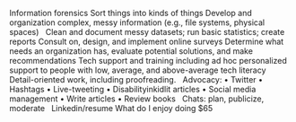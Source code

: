 Information forensics
Sort things into kinds of things
Develop and organization complex, messy information (e.g., file systems, physical spaces)
 
Clean and document messy datasets; run basic statistics; create reports 
Consult on, design, and implement online surveys
Determine what needs an organization has, evaluate potential solutions, and make recommendations
Tech support and training including ad hoc personalized support to people with low, average, and above-average tech literacy 
 
Detail-oriented work, including proofreading. 
 
Advocacy:
	•	Twitter
	•	Hashtags
	•	Live-tweeting
	•	Disabilityinkidlit articles
	•	Social media management
	•	Write articles
	•	Review books
 
Chats: plan, publicize, moderate
 
Linkedin/resume
What do I enjoy doing
$65